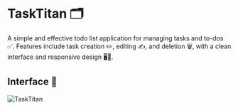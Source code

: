 # TaskTitan 🗂️

A simple and effective todo list application for managing tasks and to-dos ✅. Features include task creation ✏️, editing ✍️, and deletion 🗑️, with a clean interface and responsive design 🖥️📱.

## Interface 📸

![TaskTitan](/TaskTitan.png)

